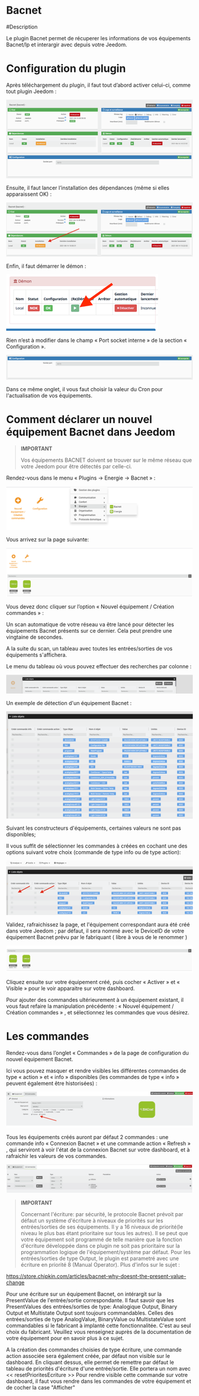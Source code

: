 # Bacnet

#Description

Le plugin Bacnet permet de récuperer les informations de vos équipements Bacnet/Ip et interargir avec depuis votre Jeedom.



# Configuration du plugin

Après téléchargement du plugin, il faut tout d’abord activer celui-ci, comme tout plugin Jeedom :

![config](./images/BacnetConfig.png)

Ensuite, il faut lancer l’installation des dépendances (même si elles apparaissent OK) :

![dependances](./images/BacnetDep.png)

Enfin, il faut démarrer le démon :

![demon](./images/BacnetDemon.png)


Rien n’est à modifier dans le champ « Port socket interne » de la section « Configuration ».

![socket](./images/BacnetSocket.png)


Dans ce même onglet, il vous faut choisir la valeur du Cron pour l'actualisation de vos équipements.




# Comment déclarer un nouvel équipement Bacnet dans Jeedom




>**IMPORTANT**
>
>Vos équipements BACNET doivent se trouver sur le même réseau que votre Jeedom pour être détectés par celle-ci.


Rendez-vous dans le menu « Plugins → Energie → Bacnet » :

![menu](./images/BacnetMenu.png)


Vous arrivez sur la page suivante:

![accueil](./images/BacnetAccueil.png)


Vous devez donc cliquer sur l’option « Nouvel équipement / Création commandes » :

Un scan automatique de votre réseau va être lancé pour détecter les équipements Bacnet présents sur ce dernier.
Cela peut prendre une vingtaine de secondes.

A la suite du scan, un tableau avec toutes les entrées/sorties de vos équipements s'affichera.

Le menu du tableau où vous pouvez effectuer des recherches par colonne :

![indextab](./images/BacnetIndexTab.png)


Un exemple de détection d'un équipement Bacnet :

![tableau](./images/BacnetTableau.png)

Suivant les constructeurs d'équipements, certaines valeurs ne sont pas disponibles; 

Il vous suffit de sélectionner les commandes à créées en cochant une des options suivant votre choix (commande de type info ou de type action):

![check](./images/BacnetCheck.png)


Validez, rafraichissez la page, et l'équipement correspondant aura été créé dans votre Jeedom ; par défaut, il sera nommé avec le DeviceID de votre équipement Bacnet prévu par le fabriquant ( libre à vous de le renommer )

![equip](./images/BacnetEquip.png)

 Cliquez ensuite sur votre équipement créé, puis cocher « Activer » et « Visible » pour le voir apparaitre sur votre dashboard.

Pour ajouter des commandes ultérieurement à un équipement existant, il vous faut refaire la manipulation précédente : « Nouvel équipement / Création commandes » , et sélectionnez les commandes que vous désirez.



# Les commandes


Rendez-vous dans l’onglet « Commandes » de la page de configuration du nouvel équipement Bacnet.

Ici vous pouvez masquer et rendre visibles les différentes commandes de type « action » et « info » disponibles (les commandes de type « info » peuvent également être historisées) :

![cmdVisible](./images/BacnetVisible.png)

Tous les équipements créés auront par défaut 2 commandes : une commande info « Connexion Bacnet » et une commande action « Refresh » , qui serviront à voir l'état de la connexion Bacnet sur votre dashboard, et à rafraichir les valeurs de vos commandes.

![cmdBase](./images/BacnetCmdBase.png)





>**IMPORTANT**
>
>Concernant l'écriture: par sécurité, le protocole Bacnet prévoit par défaut un système d'écriture à niveaux de priorités sur les entrées/sorties de ses équipements.
Il y a 16 niveaux de priorité(le niveau le plus bas étant prioritaire sur tous les autres). Il se peut que votre équipement soit programmé de telle manière que la fonction d'écriture développée dans ce plugin ne soit pas prioritaire sur la programmation logique de l'équipement/système par défaut.
Pour les entrées/sorties de type Output, le plugin est parametré avec une écriture en priorité 8 (Manual Operator).
Plus d'infos sur le sujet :

https://store.chipkin.com/articles/bacnet-why-doesnt-the-present-value-change

Pour une écriture sur un équipement Bacnet, on intérargit sur la PresentValue de l'entrée/sortie correspondante.
Il faut savoir que les PresentValues des entrées/sorties de type: Analogique Output, Binary Output et Multistate Output sont toujours commandables.
Celles des entrées/sorties de type AnalogValue, BinaryValue ou MultistateValue sont commandables si le fabricant à implanté cette fonctionnalitée. C'est au seul choix du fabricant. Veuillez vous renseignez auprès de la documentation de votre équipement pour en savoir plus à ce sujet.




A la création des commandes choisies de type écriture, une commande action associée sera également créée, par défaut non visible sur le dashboard.
En cliquant dessus, elle permet de remettre par défaut le tableau de priorités d'écriture d'une entrée/sortie. 
Elle portera un nom avec << resetPrioritesEcriture >>
Pour rendre visible cette commande sur votre dashboard, il faut vous rendre dans les commandes de votre équipement et de cocher la case "Afficher"
